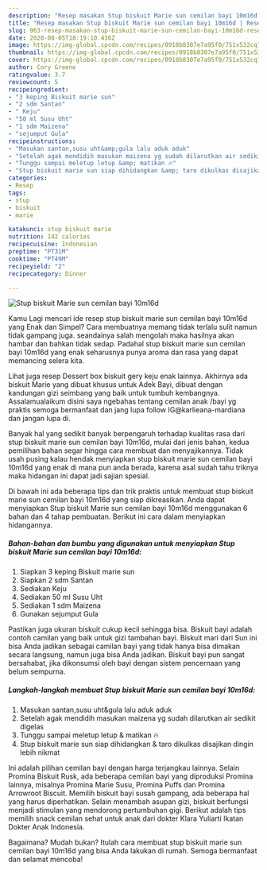 ```yaml
---
description: "Resep masakan Stup biskuit Marie sun cemilan bayi 10m16d | Resep Membuat Stup biskuit Marie sun cemilan bayi 10m16d Yang Menggugah Selera"
title: "Resep masakan Stup biskuit Marie sun cemilan bayi 10m16d | Resep Membuat Stup biskuit Marie sun cemilan bayi 10m16d Yang Menggugah Selera"
slug: 963-resep-masakan-stup-biskuit-marie-sun-cemilan-bayi-10m16d-resep-membuat-stup-biskuit-marie-sun-cemilan-bayi-10m16d-yang-menggugah-selera
date: 2020-08-05T18:19:10.436Z
image: https://img-global.cpcdn.com/recipes/0918b8307e7a95f0/751x532cq70/stup-biskuit-marie-sun-cemilan-bayi-10m16d-foto-resep-utama.jpg
thumbnail: https://img-global.cpcdn.com/recipes/0918b8307e7a95f0/751x532cq70/stup-biskuit-marie-sun-cemilan-bayi-10m16d-foto-resep-utama.jpg
cover: https://img-global.cpcdn.com/recipes/0918b8307e7a95f0/751x532cq70/stup-biskuit-marie-sun-cemilan-bayi-10m16d-foto-resep-utama.jpg
author: Cory Greene
ratingvalue: 3.7
reviewcount: 5
recipeingredient:
- "3 keping Biskuit marie sun"
- "2 sdm Santan"
- " Keju"
- "50 ml Susu Uht"
- "1 sdm Maizena"
- "sejumput Gula"
recipeinstructions:
- "Masukan santan,susu uht&amp;gula lalu aduk aduk"
- "Setelah agak mendidih masukan maizena yg sudah dilarutkan air sedikit digelas"
- "Tunggu sampai meletup letup &amp; matikan 🔥"
- "Stup biskuit marie sun siap dihidangkan &amp; taro dikulkas disajikan dingin lebih nikmat"
categories:
- Resep
tags:
- stup
- biskuit
- marie

katakunci: stup biskuit marie 
nutrition: 142 calories
recipecuisine: Indonesian
preptime: "PT31M"
cooktime: "PT49M"
recipeyield: "2"
recipecategory: Dinner

---
```



![Stup biskuit Marie sun cemilan bayi 10m16d](https://img-global.cpcdn.com/recipes/0918b8307e7a95f0/751x532cq70/stup-biskuit-marie-sun-cemilan-bayi-10m16d-foto-resep-utama.jpg)

Kamu Lagi mencari ide resep stup biskuit marie sun cemilan bayi 10m16d yang Enak dan Simpel? Cara membuatnya memang tidak terlalu sulit namun tidak gampang juga. seandainya salah mengolah maka hasilnya akan hambar dan bahkan tidak sedap. Padahal stup biskuit marie sun cemilan bayi 10m16d yang enak seharusnya punya aroma dan rasa yang dapat memancing selera kita.

Lihat juga resep Dessert box biskuit gery keju enak lainnya. Akhirnya ada biskuit Marie yang dibuat khusus untuk Adek Bayi, dibuat dengan kandungan gizi seimbang yang baik untuk tumbuh kembangnya. Assalamualaikum disini saya ngebahas tentang cemilan anak /bayi yg praktis semoga bermanfaat dan jang lupa follow IG@karlieana-mardiana dan jangan lupa di.

Banyak hal yang sedikit banyak berpengaruh terhadap kualitas rasa dari stup biskuit marie sun cemilan bayi 10m16d, mulai dari jenis bahan, kedua pemilihan bahan segar hingga cara membuat dan menyajikannya. Tidak usah pusing kalau hendak menyiapkan stup biskuit marie sun cemilan bayi 10m16d yang enak di mana pun anda berada, karena asal sudah tahu triknya maka hidangan ini dapat jadi sajian spesial.


Di bawah ini ada beberapa tips dan trik praktis untuk membuat stup biskuit marie sun cemilan bayi 10m16d yang siap dikreasikan. Anda dapat menyiapkan Stup biskuit Marie sun cemilan bayi 10m16d menggunakan 6 bahan dan 4 tahap pembuatan. Berikut ini cara dalam menyiapkan hidangannya.

<!--inarticleads1-->

##### Bahan-bahan dan bumbu yang digunakan untuk menyiapkan Stup biskuit Marie sun cemilan bayi 10m16d:

1. Siapkan 3 keping Biskuit marie sun
1. Siapkan 2 sdm Santan
1. Sediakan  Keju
1. Sediakan 50 ml Susu Uht
1. Sediakan 1 sdm Maizena
1. Gunakan sejumput Gula


Pastikan juga ukuran biskuit cukup kecil sehingga bisa. Biskuit bayi adalah contoh camilan yang baik untuk gizi tambahan bayi. Biskuit mari dari Sun ini bisa Anda jadikan sebagai camilan bayi yang tidak hanya bisa dimakan secara langsung, namun juga bisa Anda jadikan. Biskuit bayi pun sangat bersahabat, jika dikonsumsi oleh bayi dengan sistem pencernaan yang belum sempurna. 

<!--inarticleads2-->

##### Langkah-langkah membuat Stup biskuit Marie sun cemilan bayi 10m16d:

1. Masukan santan,susu uht&amp;gula lalu aduk aduk
1. Setelah agak mendidih masukan maizena yg sudah dilarutkan air sedikit digelas
1. Tunggu sampai meletup letup &amp; matikan 🔥
1. Stup biskuit marie sun siap dihidangkan &amp; taro dikulkas disajikan dingin lebih nikmat


Ini adalah pilihan cemilan bayi dengan harga terjangkau lainnya. Selain Promina Biskuit Rusk, ada beberapa cemilan bayi yang diproduksi Promina lainnya, misalnya Promina Marie Susu, Promina Puffs dan Promina Arrowroot Biscuit. Memilih biskuit bayi susah gampang, ada beberapa hal yang harus diperhatikan. Selain menambah asupan gizi, biskuit berfungsi menjadi stimulan yang mendorong pertumbuhan gigi. Berikut adalah tips memilih snack cemilan sehat untuk anak dari dokter Klara Yuliarti Ikatan Dokter Anak Indonesia. 

Bagaimana? Mudah bukan? Itulah cara membuat stup biskuit marie sun cemilan bayi 10m16d yang bisa Anda lakukan di rumah. Semoga bermanfaat dan selamat mencoba!
